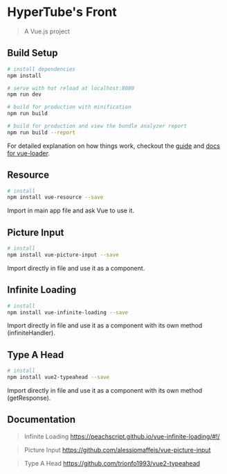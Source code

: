 # HyperTube's Front

> A Vue.js project

## Build Setup

``` bash
# install dependencies
npm install

# serve with hot reload at localhost:8080
npm run dev

# build for production with minification
npm run build

# build for production and view the bundle analyzer report
npm run build --report
```

For detailed explanation on how things work, checkout the [guide](http://vuejs-templates.github.io/webpack/) and [docs for vue-loader](http://vuejs.github.io/vue-loader).


## Resource
> 
``` bash
# install 
npm install vue-resource --save

```
Import in main app file and ask Vue to use it.

## Picture Input
``` bash
# install 
npm install vue-picture-input --save

```
Import directly in file and use it as a component.

## Infinite Loading
``` bash
# install 
npm install vue-infinite-loading --save

```
Import directly in file and use it as a component with its own method (infiniteHandler).

## Type A Head
``` bash
# install 
npm install vue2-typeahead --save

```
Import directly in file and use it as a component with its own method (getResponse).


## Documentation

> Infinite Loading
 https://peachscript.github.io/vue-infinite-loading/#!/

> Picture Input
 https://github.com/alessiomaffeis/vue-picture-input

> Type A Head
 https://github.com/trionfo1993/vue2-typeahead


